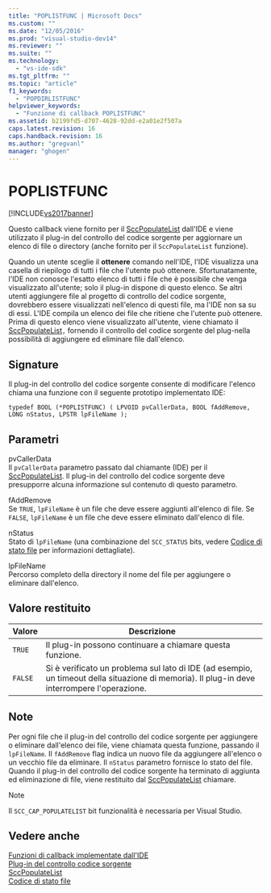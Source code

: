 ```yaml
---
title: "POPLISTFUNC | Microsoft Docs"
ms.custom: ""
ms.date: "12/05/2016"
ms.prod: "visual-studio-dev14"
ms.reviewer: ""
ms.suite: ""
ms.technology: 
  - "vs-ide-sdk"
ms.tgt_pltfrm: ""
ms.topic: "article"
f1_keywords: 
  - "POPDIRLISTFUNC"
helpviewer_keywords: 
  - "Funzione di callback POPLISTFUNC"
ms.assetid: b2199fd5-d707-4628-92dd-e2a01e2f507a
caps.latest.revision: 16
caps.handback.revision: 16
ms.author: "gregvanl"
manager: "ghogen"
---
```

# POPLISTFUNC
[!INCLUDE[vs2017banner](../code-quality/includes/vs2017banner.md)]

Questo callback viene fornito per il [SccPopulateList](../extensibility/sccpopulatelist-function.md) dall'IDE e viene utilizzato il plug\-in del controllo del codice sorgente per aggiornare un elenco di file o directory \(anche fornito per il `SccPopulateList` funzione\).  
  
 Quando un utente sceglie il **ottenere** comando nell'IDE, l'IDE visualizza una casella di riepilogo di tutti i file che l'utente può ottenere. Sfortunatamente, l'IDE non conosce l'esatto elenco di tutti i file che è possibile che venga visualizzato all'utente; solo il plug\-in dispone di questo elenco. Se altri utenti aggiungere file al progetto di controllo del codice sorgente, dovrebbero essere visualizzati nell'elenco di questi file, ma l'IDE non sa su di essi. L'IDE compila un elenco dei file che ritiene che l'utente può ottenere. Prima di questo elenco viene visualizzato all'utente, viene chiamato il [SccPopulateList](../extensibility/sccpopulatelist-function.md)`,` fornendo il controllo del codice sorgente del plug\-nella possibilità di aggiungere ed eliminare file dall'elenco.  
  
## Signature  
 Il plug\-in del controllo del codice sorgente consente di modificare l'elenco chiama una funzione con il seguente prototipo implementato IDE:  
  
```cpp#  
typedef BOOL (*POPLISTFUNC) ( LPVOID pvCallerData, BOOL fAddRemove, LONG nStatus, LPSTR lpFileName );  
```  
  
## Parametri  
 pvCallerData  
 Il `pvCallerData` parametro passato dal chiamante \(IDE\) per il [SccPopulateList](../extensibility/sccpopulatelist-function.md). Il plug\-in del controllo del codice sorgente deve presupporre alcuna informazione sul contenuto di questo parametro.  
  
 fAddRemove  
 Se `TRUE`, `lpFileName` è un file che deve essere aggiunti all'elenco di file. Se `FALSE`, `lpFileName` è un file che deve essere eliminato dall'elenco di file.  
  
 nStatus  
 Stato di `lpFileName` \(una combinazione del `SCC_STATUS` bits, vedere [Codice di stato file](../extensibility/file-status-code-enumerator.md) per informazioni dettagliate\).  
  
 lpFileName  
 Percorso completo della directory il nome del file per aggiungere o eliminare dall'elenco.  
  
## Valore restituito  
  
|Valore|Descrizione|  
|------------|-----------------|  
|`TRUE`|Il plug\-in possono continuare a chiamare questa funzione.|  
|`FALSE`|Si è verificato un problema sul lato di IDE \(ad esempio, un timeout della situazione di memoria\). Il plug\-in deve interrompere l'operazione.|  
  
## Note  
 Per ogni file che il plug\-in del controllo del codice sorgente per aggiungere o eliminare dall'elenco dei file, viene chiamata questa funzione, passando il `lpFileName`. Il `fAddRemove` flag indica un nuovo file da aggiungere all'elenco o un vecchio file da eliminare. Il `nStatus` parametro fornisce lo stato del file. Quando il plug\-in del controllo del codice sorgente ha terminato di aggiunta ed eliminazione di file, viene restituito dal [SccPopulateList](../extensibility/sccpopulatelist-function.md) chiamare.  
  
> [!NOTE]
>  Il `SCC_CAP_POPULATELIST` bit funzionalità è necessaria per Visual Studio.  
  
## Vedere anche  
 [Funzioni di callback implementate dall'IDE](../extensibility/callback-functions-implemented-by-the-ide.md)   
 [Plug\-in del controllo codice sorgente](../extensibility/source-control-plug-ins.md)   
 [SccPopulateList](../extensibility/sccpopulatelist-function.md)   
 [Codice di stato file](../extensibility/file-status-code-enumerator.md)